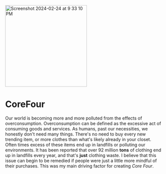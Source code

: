 
<img width="261" alt="Screenshot 2024-02-24 at 9 33 10 PM" src="https://github.com/hungrybellie/CoreFour/assets/63426032/bbba89d0-a6b5-4473-979c-5980a33d9a97">

# CoreFour

Our world is becoming more and more polluted from the effects of overconsumption. Overconsumption can be defined as the excessive act of consuming goods and services. As humans, past our necessities, we honestly don't need many things. There's no need to buy every new trending item, or more clothes than what's likely already in your closet. Often times excess of these items end up in landfills or polluting our environments. It has been reported that over 92 million **tons** of clothing end up in landfills every year, and that's **just** clothing waste. I believe that this issue can begin to be remedied if people were just a little more mindful of their purchases. This was my main driving factor for creating _Core Four_.
